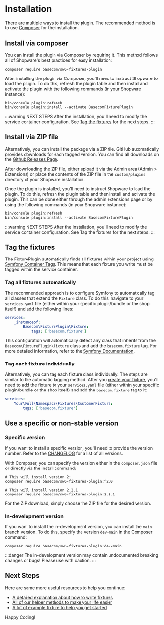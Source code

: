 # Installation

There are multiple ways to install the plugin. The recommended method is to use [Composer](https://getcomposer.org/) for the installation.

## Install via composer <Badge type="tip" text="Recommended" />

You can install the plugin via Composer by requiring it. This method follows all of Shopware's best practices for easy installation:

```shell:no-line-numbers
composer require basecom/sw6-fixtures-plugin
```

After installing the plugin via Composer, you'll need to instruct Shopware to load the plugin. To do this, refresh the plugin table and then install and activate the plugin with the following commands (in your Shopware instance):

```shell:no-line-numbers
bin/console plugin:refresh
bin/console plugin:install --activate BasecomFixturePlugin
```

:::warning NEXT STEPS
After the installation, you'll need to modify the service container configuration. See [Tag the fixtures](#tag-the-fixtures) for the next steps.
:::

## Install via ZIP file

Alternatively, you can install the package via a ZIP file. GitHub automatically provides downloads for each tagged version. You can find all downloads on the [Github Releases Page](https://github.com/basecom/FixturesPlugin/releases).

After downloading the ZIP file, either upload it via the Admin area (Admin > Extensions) or place the contents of the ZIP file in the `custom/plugins` directory of your Shopware installation.

Once the plugin is installed, you'll need to instruct Shopware to load the plugin. To do this, refresh the plugin table and then install and activate the plugin. This can be done either through the admin extensions page or by using the following commands (in your Shopware instance):

```shell:no-line-numbers
bin/console plugin:refresh
bin/console plugin:install --activate BasecomFixturePlugin
```

:::warning NEXT STEPS
After the installation, you'll need to modify the service container configuration. See [Tag the fixtures](#tag-the-fixtures) for the next steps.
:::

## Tag the fixtures
The FixturePlugin automatically finds all fixtures within your project using [Symfony Container Tags](https://symfony.com/doc/current/service_container/tags.html). This means that each fixture you write must be tagged within the service container.

### Tag all fixtures automatically <Badge type="tip" text="Recommended" />
The recommended approach is to configure Symfony to automatically tag all classes that extend the `Fixture` class. To do this, navigate to your `services.yaml` file (either within your specific plugin/bundle or the shop itself) and add the following lines:

```yaml
services:
    _instanceof:
        Basecom\FixturePlugin\Fixture:
            tags: ['basecom.fixture']
```

This configuration will automatically detect any class that inherits from the `Basecom\FixturePlugin\Fixture` class and add the `basecom.fixture` tag. For more detailed information, refer to the [Symfony Documentation](https://symfony.com/doc/current/service_container/tags.html).

### Tag each fixture individually
Alternatively, you can tag each fixture class individually. The steps are similar to the automatic tagging method. After you [create your fixture](/writing/first-fixture), you'll need to add the fixture to your `services.yaml` file (either within your specific plugin/bundle or the shop itself) and add the `basecom.fixture` tag to it:

```yaml
services:
    Your\Full\Namespace\Fixtures\CustomerFixture:
        tags: ['basecom.fixture']
```

## Use a specific or non-stable version

### Specific version
If you want to install a specific version, you'll need to provide the version number. Refer to the [CHANGELOG](https://github.com/basecom/FixturesPlugin/blob/main/CHANGELOG.md) for a list of all versions.

With Composer, you can specify the version either in the `composer.json` file or directly via the install command:

```shell:no-line-numbers
# This will install version 2:
composer require basecom/sw6-fixtures-plugin:^2.0

# This will install version 2.2.1
composer require basecom/sw6-fixtures-plugin:2.2.1
```

For the ZIP download, simply choose the ZIP file for the desired version.

### In-development version
If you want to install the in-development version, you can install the `main` branch version. To do this, specify the version `dev-main` in the Composer command:

```shell:no-line-numbers
composer require basecom/sw6-fixtures-plugin:dev-main
```

:::danger
The in-development version may contain undocumented breaking changes or bugs! Please use with caution.
:::

## Next Steps
Here are some more useful resources to help you continue:
- [A detailed explanation about how to write fixtures](/writing/first-fixture)
- [All of our helper methods to make your life easier](/writing/fixture-helper)
- [A lot of example fixture to help you get started](/examples/index)

Happy Coding!